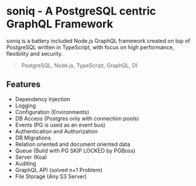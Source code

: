 # soniq - A PostgreSQL centric GraphQL Framework
soniq is a battery included Node.js GraphQL framework created on top of PostgreSQL written in TypeScript, with focus on high performance, flexibility and security.
> PostgreSQL, Node.js, TypeScript, GraphQL, DI


## Features
  * Dependency Injection
  * Logging
  * Configuration (Environments)
  * DB Access (Postgres only with connection pools)
  * Events (PG is used as an event bus)
  * Authentication and Authorization
  * DB Migrations
  * Relation oriented and document oriented data
  * Queue (Build with PG SKIP LOCKED by PGBoss)
  * Server (Koa)
  * Auditing
  * GraphQL API (solved n+1 Problem)
  * File Storage (Any S3 Server)
